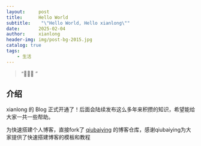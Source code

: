 ```yaml
---
layout:     post
title:      Hello World
subtitle:    "\"Hello World, Hello xianlong\""
date:       2025-02-04
author:     xianlong
header-img: img/post-bg-2015.jpg
catalog: true
tags:
    - 生活
---
```


> “🙉🙉🙉 ”


## 介绍

xianlong 的 Blog 正式开通了！后面会陆续发布这么多年来积攒的知识，希望能给大家一共一些帮助。

为快速搭建个人博客，直接fork了 [qiubaiying](https://github.com/qiubaiying/qiubaiying.github.io) 的博客仓库，感谢qiubaiying为大家提供了快速搭建博客的模板和教程
